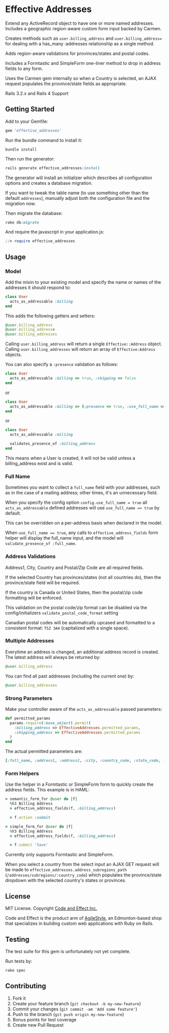 # Effective Addresses

Extend any ActiveRecord object to have one or more named addresses. Includes a geographic region-aware custom form input backed by Carmen.

Creates methods such as `user.billing_address` and `user.billing_address=` for dealing with a has_many :addresses relationship as a single method.

Adds region-aware validations for provinces/states and postal codes.

Includes a Formtastic and SimpleForm one-liner method to drop in address fields to any form.

Uses the Carmen gem internally so when a Country is selected, an AJAX request populates the province/state fields as appropriate.

Rails 3.2.x and Rails 4 Support

## Getting Started

Add to your Gemfile:

```ruby
gem 'effective_addresses'
```

Run the bundle command to install it:

```console
bundle install
```

Then run the generator:

```ruby
rails generate effective_addresses:install
```

The generator will install an initializer which describes all configuration options and creates a database migration.

If you want to tweak the table name (to use something other than the default `addresses`), manually adjust both the configuration file and the migration now.

Then migrate the database:

```ruby
rake db:migrate
```

And require the javascript in your application.js:

```ruby
//= require effective_addresses
```


## Usage

### Model

Add the mixin to your existing model and specify the name or names of the addresses it should respond to:

```ruby
class User
  acts_as_addressable :billing
end
```

This adds the following getters and setters:

```ruby
@user.billing_address
@user.billing_address=
@user.billing_addresses
```

Calling `user.billing_address` will return a single `Effective::Address` object.  Calling `user.billing_addresses` will return an array of `Effective:Address` objects.

You can also specify a `:presence` validation as follows:

```ruby
class User
  acts_as_addressable :billing => true, :shipping => false
end
```

or

```ruby
class User
  acts_as_addressable :billing => {:presence => true, :use_full_name => false}
end
```

or

```ruby
class User
  acts_as_addressable :billing

  validates_presence_of :billing_address
end
```

This means when a User is created, it will not be valid unless a billing_address exist and is valid.


### Full Name

Sometimes you want to collect a `full_name` field with your addresses, such as in the case of a mailing address; other times, it's an unnecessary field.

When you specify the config option `config.use_full_name = true` all `acts_as_addressable` defined addresses will use `use_full_name => true` by default.

This can be overridden on a per-address basis when declared in the model.

When `use_full_name == true`, any calls to `effective_address_fields` form helper will display the full_name input, and the model will `validate_presence_of :full_name`.


### Address Validations

Address1, City, Country and Postal/Zip Code are all required fields.

If the selected Country has provinces/states (not all countries do), then the province/state field will be required.

If the country is Canada or United States, then the postal/zip code formatting will be enforced.

This validation on the postal code/zip format can be disabled via the config/initializers `validate_postal_code_format` setting

Canadian postal codes will be automatically upcased and formatted to a consistent format: `T5Z 3A4` (capitalized with a single space).


### Multiple Addresses

Everytime an address is changed, an additional address record is created.  The latest address will always be returned by:

```ruby
@user.billing_address
```

You can find all past addresses (including the current one) by:

```ruby
@user.billing_addresses
```

### Strong Parameters

Make your controller aware of the `acts_as_addressable` passed parameters:

```ruby
def permitted_params
  params.require(:base_object).permit(
    :billing_address => EffectiveAddresses.permitted_params,
    :shipping_address => EffectiveAddresses.permitted_params
  )
end
```

The actual permitted parameters are:

```ruby
[:full_name, :address1, :address2, :city, :country_code, :state_code, :postal_code]
```

### Form Helpers

Use the helper in a Formtastic or SimpleForm form to quickly create the address fields.  This example is in HAML:

```ruby
= semantic_form_for @user do |f|
  %h3 Billing Address
  = effective_address_fields(f, :billing_address)

  = f.action :submit

= simple_form_for @user do |f|
  %h3 Billing Address
  = effective_address_fields(f, :billing_address)

  = f.submit 'Save'
```

Currently only supports Formtastic and SimpleForm.

When you select a country from the select input an AJAX GET request will be made to `effective_addresses.address_subregions_path` (`/addresses/subregions/:country_code`) which populates the province/state dropdown with the selected country's states or provinces.


## License

MIT License.  Copyright [Code and Effect Inc.](http://www.codeandeffect.com/)

Code and Effect is the product arm of [AgileStyle](http://www.agilestyle.com/), an Edmonton-based shop that specializes in building custom web applications with Ruby on Rails.


## Testing

The test suite for this gem is unfortunately not yet complete.

Run tests by:

```ruby
rake spec
```

## Contributing

1. Fork it
2. Create your feature branch (`git checkout -b my-new-feature`)
3. Commit your changes (`git commit -am 'Add some feature'`)
4. Push to the branch (`git push origin my-new-feature`)
5. Bonus points for test coverage
6. Create new Pull Request
